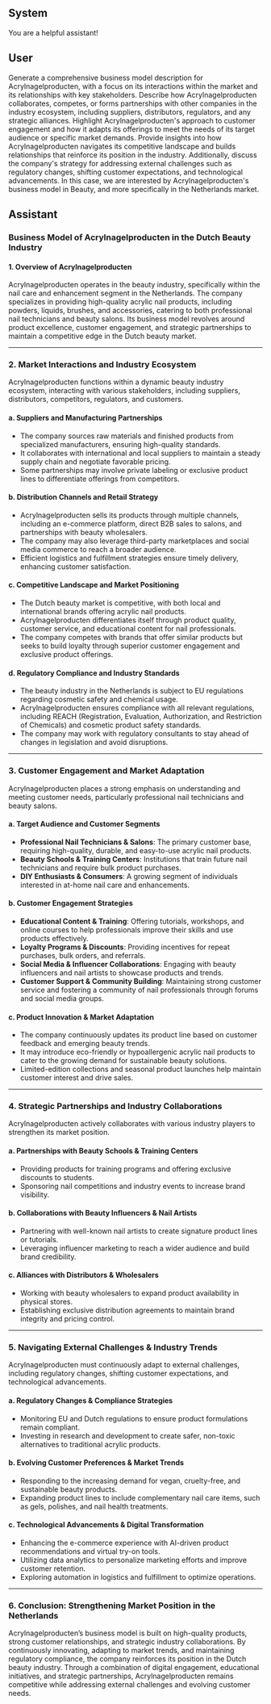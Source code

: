 ## System

You are a helpful assistant!

## User


Generate a comprehensive business model description for Acrylnagelproducten, with a focus on its interactions within the market and its relationships with key stakeholders. Describe how Acrylnagelproducten collaborates, competes, or forms partnerships with other companies in the industry ecosystem, including suppliers, distributors, regulators, and any strategic alliances. Highlight Acrylnagelproducten's approach to customer engagement and how it adapts its offerings to meet the needs of its target audience or specific market demands. Provide insights into how Acrylnagelproducten navigates its competitive landscape and builds relationships that reinforce its position in the industry. Additionally, discuss the company's strategy for addressing external challenges such as regulatory changes, shifting customer expectations, and technological advancements. In this case, we are interested by Acrylnagelproducten's business model in Beauty, and more specifically in the Netherlands market.
        

## Assistant

### **Business Model of Acrylnagelproducten in the Dutch Beauty Industry**  

#### **1. Overview of Acrylnagelproducten**  
Acrylnagelproducten operates in the beauty industry, specifically within the nail care and enhancement segment in the Netherlands. The company specializes in providing high-quality acrylic nail products, including powders, liquids, brushes, and accessories, catering to both professional nail technicians and beauty salons. Its business model revolves around product excellence, customer engagement, and strategic partnerships to maintain a competitive edge in the Dutch beauty market.

---

### **2. Market Interactions and Industry Ecosystem**  

Acrylnagelproducten functions within a dynamic beauty industry ecosystem, interacting with various stakeholders, including suppliers, distributors, competitors, regulators, and customers.  

#### **a. Suppliers and Manufacturing Partnerships**  
- The company sources raw materials and finished products from specialized manufacturers, ensuring high-quality standards.  
- It collaborates with international and local suppliers to maintain a steady supply chain and negotiate favorable pricing.  
- Some partnerships may involve private labeling or exclusive product lines to differentiate offerings from competitors.  

#### **b. Distribution Channels and Retail Strategy**  
- Acrylnagelproducten sells its products through multiple channels, including an e-commerce platform, direct B2B sales to salons, and partnerships with beauty wholesalers.  
- The company may also leverage third-party marketplaces and social media commerce to reach a broader audience.  
- Efficient logistics and fulfillment strategies ensure timely delivery, enhancing customer satisfaction.  

#### **c. Competitive Landscape and Market Positioning**  
- The Dutch beauty market is competitive, with both local and international brands offering acrylic nail products.  
- Acrylnagelproducten differentiates itself through product quality, customer service, and educational content for nail professionals.  
- The company competes with brands that offer similar products but seeks to build loyalty through superior customer engagement and exclusive product offerings.  

#### **d. Regulatory Compliance and Industry Standards**  
- The beauty industry in the Netherlands is subject to EU regulations regarding cosmetic safety and chemical usage.  
- Acrylnagelproducten ensures compliance with all relevant regulations, including REACH (Registration, Evaluation, Authorization, and Restriction of Chemicals) and cosmetic product safety standards.  
- The company may work with regulatory consultants to stay ahead of changes in legislation and avoid disruptions.  

---

### **3. Customer Engagement and Market Adaptation**  

Acrylnagelproducten places a strong emphasis on understanding and meeting customer needs, particularly professional nail technicians and beauty salons.  

#### **a. Target Audience and Customer Segments**  
- **Professional Nail Technicians & Salons**: The primary customer base, requiring high-quality, durable, and easy-to-use acrylic nail products.  
- **Beauty Schools & Training Centers**: Institutions that train future nail technicians and require bulk product purchases.  
- **DIY Enthusiasts & Consumers**: A growing segment of individuals interested in at-home nail care and enhancements.  

#### **b. Customer Engagement Strategies**  
- **Educational Content & Training**: Offering tutorials, workshops, and online courses to help professionals improve their skills and use products effectively.  
- **Loyalty Programs & Discounts**: Providing incentives for repeat purchases, bulk orders, and referrals.  
- **Social Media & Influencer Collaborations**: Engaging with beauty influencers and nail artists to showcase products and trends.  
- **Customer Support & Community Building**: Maintaining strong customer service and fostering a community of nail professionals through forums and social media groups.  

#### **c. Product Innovation & Market Adaptation**  
- The company continuously updates its product line based on customer feedback and emerging beauty trends.  
- It may introduce eco-friendly or hypoallergenic acrylic nail products to cater to the growing demand for sustainable beauty solutions.  
- Limited-edition collections and seasonal product launches help maintain customer interest and drive sales.  

---

### **4. Strategic Partnerships and Industry Collaborations**  

Acrylnagelproducten actively collaborates with various industry players to strengthen its market position.  

#### **a. Partnerships with Beauty Schools & Training Centers**  
- Providing products for training programs and offering exclusive discounts to students.  
- Sponsoring nail competitions and industry events to increase brand visibility.  

#### **b. Collaborations with Beauty Influencers & Nail Artists**  
- Partnering with well-known nail artists to create signature product lines or tutorials.  
- Leveraging influencer marketing to reach a wider audience and build brand credibility.  

#### **c. Alliances with Distributors & Wholesalers**  
- Working with beauty wholesalers to expand product availability in physical stores.  
- Establishing exclusive distribution agreements to maintain brand integrity and pricing control.  

---

### **5. Navigating External Challenges & Industry Trends**  

Acrylnagelproducten must continuously adapt to external challenges, including regulatory changes, shifting customer expectations, and technological advancements.  

#### **a. Regulatory Changes & Compliance Strategies**  
- Monitoring EU and Dutch regulations to ensure product formulations remain compliant.  
- Investing in research and development to create safer, non-toxic alternatives to traditional acrylic products.  

#### **b. Evolving Customer Preferences & Market Trends**  
- Responding to the increasing demand for vegan, cruelty-free, and sustainable beauty products.  
- Expanding product lines to include complementary nail care items, such as gels, polishes, and nail health treatments.  

#### **c. Technological Advancements & Digital Transformation**  
- Enhancing the e-commerce experience with AI-driven product recommendations and virtual try-on tools.  
- Utilizing data analytics to personalize marketing efforts and improve customer retention.  
- Exploring automation in logistics and fulfillment to optimize operations.  

---

### **6. Conclusion: Strengthening Market Position in the Netherlands**  

Acrylnagelproducten’s business model is built on high-quality products, strong customer relationships, and strategic industry collaborations. By continuously innovating, adapting to market trends, and maintaining regulatory compliance, the company reinforces its position in the Dutch beauty industry. Through a combination of digital engagement, educational initiatives, and strategic partnerships, Acrylnagelproducten remains competitive while addressing external challenges and evolving customer needs.

